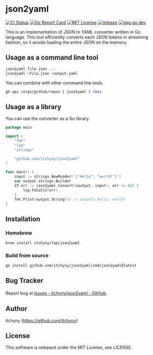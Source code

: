 # json2yaml
[![CI Status](https://github.com/itchyny/json2yaml/workflows/CI/badge.svg)](https://github.com/itchyny/json2yaml/actions)
[![Go Report Card](https://goreportcard.com/badge/github.com/itchyny/json2yaml)](https://goreportcard.com/report/github.com/itchyny/json2yaml)
[![MIT License](https://img.shields.io/badge/license-MIT-blue.svg)](https://github.com/itchyny/json2yaml/blob/main/LICENSE)
[![release](https://img.shields.io/github/release/itchyny/json2yaml/all.svg)](https://github.com/itchyny/json2yaml/releases)
[![pkg.go.dev](https://pkg.go.dev/badge/github.com/itchyny/json2yaml)](https://pkg.go.dev/github.com/itchyny/json2yaml)

This is an implementation of JSON to YAML converter written in Go language.
This tool efficiently converts each JSON tokens in streaming fashion,
so it avoids loading the entire JSON on the memory.

## Usage as a command line tool
```bash
json2yaml file.json ...
json2yaml <file.json >output.yaml
```

You can combine with other command line tools.
```bash
gh api /orgs/github/repos | json2yaml | less
```

## Usage as a library
You can use the converter as a Go library.

```go
package main

import (
	"fmt"
	"log"
	"strings"

	"github.com/itchyny/json2yaml"
)

func main() {
	input := strings.NewReader(`{"Hello": "world!"}`)
	var output strings.Builder
	if err := json2yaml.Convert(&output, input); err != nil {
		log.Fatalln(err)
	}
	fmt.Print(output.String()) // outputs Hello: world!
}
```

## Installation
### Homebrew
```sh
brew install itchyny/tap/json2yaml
```

### Build from source
```bash
go install github.com/itchyny/json2yaml/cmd/json2yaml@latest
```

## Bug Tracker
Report bug at [Issues・itchyny/json2yaml - GitHub](https://github.com/itchyny/json2yaml/issues).

## Author
itchyny (https://github.com/itchyny)

## License
This software is released under the MIT License, see LICENSE.
